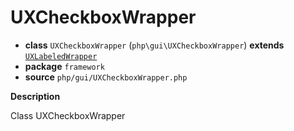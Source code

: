 # UXCheckboxWrapper

- **class** `UXCheckboxWrapper` (`php\gui\UXCheckboxWrapper`) **extends** [`UXLabeledWrapper`](https://github.com/jphp-compiler/develnext/blob/master/dn-app-framework/api-docs/classes/php/gui/UXLabeledWrapper.md)
- **package** `framework`
- **source** `php/gui/UXCheckboxWrapper.php`

**Description**

Class UXCheckboxWrapper
